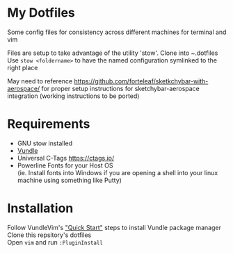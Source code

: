 # My Dotfiles  
Some config files for consistency across different machines for terminal and vim  

Files are setup to take advantage of the utility 'stow'.
Clone into ~.dotfiles
Use `stow <foldername>` to have the named configuration symlinked to the right place

May need to reference https://github.com/forteleaf/sketkchybar-with-aerospace/ for proper setup instructions for sketchybar-aerospace integration (working instructions to be ported)

# Requirements  
 - GNU stow installed
 - [Vundle](https://github.com/VundleVim/Vundle.vim)  
 - Universal C-Tags  https://ctags.io/  
 - Powerline Fonts for your Host OS  
 (ie. Install fonts into Windows if you are opening a shell into your linux machine using something like Putty)  

# Installation
Follow VundleVim's ["Quick Start"](https://github.com/VundleVim/Vundle.vim#quick-start) steps to install Vundle package manager  
Clone this repsitory's dotfiles   
Open `vim` and run `:PluginInstall`
